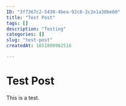 ```yaml
---
ID: "3f7367c2-5430-4bea-92c8-2c2e1a30be60"
title: "Test Post"
tags: []
description: "Testing"
categories: []
slug: "test-post"
createdAt: 1651800982516

---
```

# Test Post

This is a test.